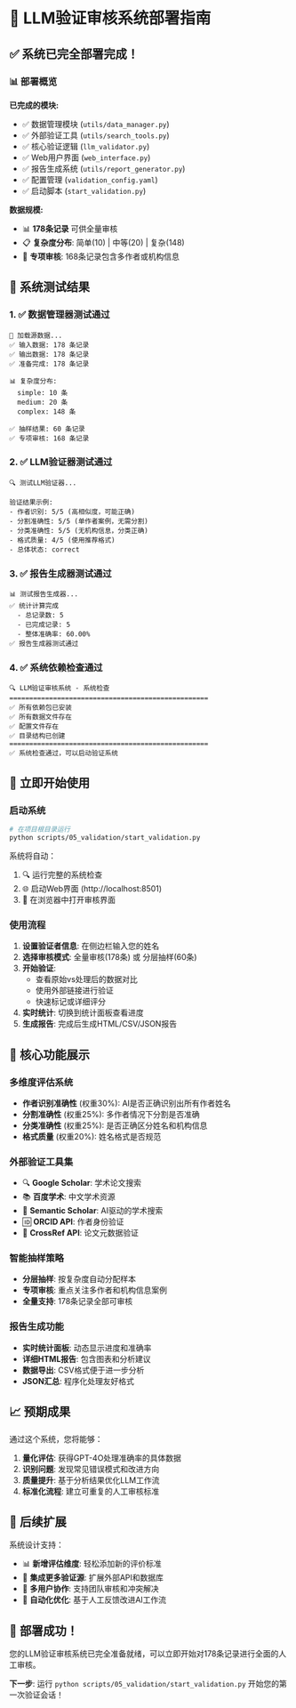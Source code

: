 # 🚀 LLM验证审核系统部署指南

## ✅ 系统已完全部署完成！

### 📊 部署概览

**已完成的模块:**
- ✅ 数据管理模块 (`utils/data_manager.py`)
- ✅ 外部验证工具 (`utils/search_tools.py`) 
- ✅ 核心验证逻辑 (`llm_validator.py`)
- ✅ Web用户界面 (`web_interface.py`)
- ✅ 报告生成系统 (`utils/report_generator.py`)
- ✅ 配置管理 (`validation_config.yaml`)
- ✅ 启动脚本 (`start_validation.py`)

**数据规模:**
- 📊 **178条记录** 可供全量审核
- 📋 **复杂度分布**: 简单(10) | 中等(20) | 复杂(148)
- 🎯 **专项审核**: 168条记录包含多作者或机构信息

## 🔧 系统测试结果

### 1. ✅ 数据管理器测试通过
```
🔄 加载源数据...
✅ 输入数据: 178 条记录
✅ 输出数据: 178 条记录
✅ 准备完成: 178 条记录

📊 复杂度分布:
  simple: 10 条
  medium: 20 条  
  complex: 148 条

✅ 抽样结果: 60 条记录
✅ 专项审核: 168 条记录
```

### 2. ✅ LLM验证器测试通过
```
🔍 测试LLM验证器...

验证结果示例:
- 作者识别: 5/5 (高相似度，可能正确)
- 分割准确性: 5/5 (单作者案例，无需分割) 
- 分类准确性: 5/5 (无机构信息，分类正确)
- 格式质量: 4/5 (使用推荐格式)
- 总体状态: correct
```

### 3. ✅ 报告生成器测试通过
```
📊 测试报告生成器...
✅ 统计计算完成
  - 总记录数: 5
  - 已完成记录: 5  
  - 整体准确率: 60.00%
✅ 报告生成器测试通过
```

### 4. ✅ 系统依赖检查通过
```
🔍 LLM验证审核系统 - 系统检查
==================================================
✅ 所有依赖包已安装
✅ 所有数据文件存在
✅ 配置文件存在
✅ 目录结构已创建
==================================================
✅ 系统检查通过，可以启动验证系统
```

## 🚀 立即开始使用

### 启动系统
```bash
# 在项目根目录运行
python scripts/05_validation/start_validation.py
```

系统将自动：
1. 🔍 运行完整的系统检查
2. 🌐 启动Web界面 (http://localhost:8501)
3. 📱 在浏览器中打开审核界面

### 使用流程
1. **设置验证者信息**: 在侧边栏输入您的姓名
2. **选择审核模式**: 全量审核(178条) 或 分层抽样(60条)
3. **开始验证**: 
   - 查看原始vs处理后的数据对比
   - 使用外部链接进行验证
   - 快速标记或详细评分
4. **实时统计**: 切换到统计面板查看进度
5. **生成报告**: 完成后生成HTML/CSV/JSON报告

## 🎯 核心功能展示

### 多维度评估系统
- **作者识别准确性** (权重30%): AI是否正确识别出所有作者姓名
- **分割准确性** (权重25%): 多作者情况下分割是否准确  
- **分类准确性** (权重25%): 是否正确区分姓名和机构信息
- **格式质量** (权重20%): 姓名格式是否规范

### 外部验证工具集
- 🔍 **Google Scholar**: 学术论文搜索
- 📚 **百度学术**: 中文学术资源
- 🤖 **Semantic Scholar**: AI驱动的学术搜索
- 🆔 **ORCID API**: 作者身份验证
- 📖 **CrossRef API**: 论文元数据验证

### 智能抽样策略
- **分层抽样**: 按复杂度自动分配样本
- **专项审核**: 重点关注多作者和机构信息案例
- **全量支持**: 178条记录全部可审核

### 报告生成功能
- **实时统计面板**: 动态显示进度和准确率
- **详细HTML报告**: 包含图表和分析建议
- **数据导出**: CSV格式便于进一步分析
- **JSON汇总**: 程序化处理友好格式

## 📈 预期成果

通过这个系统，您将能够：

1. **量化评估**: 获得GPT-4O处理准确率的具体数据
2. **识别问题**: 发现常见错误模式和改进方向
3. **质量提升**: 基于分析结果优化LLM工作流
4. **标准化流程**: 建立可重复的人工审核标准

## 🔄 后续扩展

系统设计支持：
- 📊 **新增评估维度**: 轻松添加新的评价标准
- 🔌 **集成更多验证源**: 扩展外部API和数据库
- 👥 **多用户协作**: 支持团队审核和冲突解决
- 🤖 **自动化优化**: 基于人工反馈改进AI工作流

## 🎉 部署成功！

您的LLM验证审核系统已完全准备就绪，可以立即开始对178条记录进行全面的人工审核。

**下一步**: 运行 `python scripts/05_validation/start_validation.py` 开始您的第一次验证会话！
